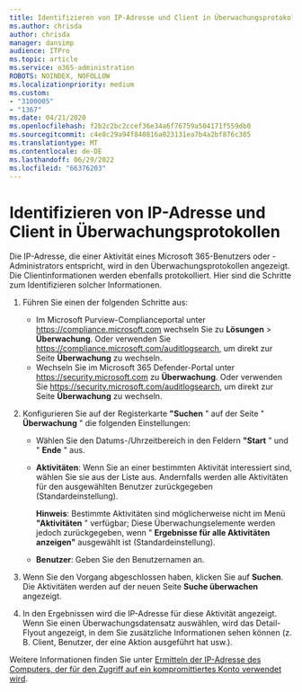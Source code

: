 ```yaml
---
title: Identifizieren von IP-Adresse und Client in Überwachungsprotokollen
ms.author: chrisda
author: chrisda
manager: dansimp
audience: ITPro
ms.topic: article
ms.service: o365-administration
ROBOTS: NOINDEX, NOFOLLOW
ms.localizationpriority: medium
ms.custom:
- "3100005"
- "1367"
ms.date: 04/21/2020
ms.openlocfilehash: f2b2c2bc2ccef36e34a6f76759a504171f559db0
ms.sourcegitcommit: c4e8c29a94f840816a023131ea7b4a2bf876c305
ms.translationtype: MT
ms.contentlocale: de-DE
ms.lasthandoff: 06/29/2022
ms.locfileid: "66376203"
---
```

# <a name="identify-ip-address-and-client-in-audit-logs"></a>Identifizieren von IP-Adresse und Client in Überwachungsprotokollen

Die IP-Adresse, die einer Aktivität eines Microsoft 365-Benutzers oder -Administrators entspricht, wird in den Überwachungsprotokollen angezeigt. Die Clientinformationen werden ebenfalls protokolliert. Hier sind die Schritte zum Identifizieren solcher Informationen.

1. Führen Sie einen der folgenden Schritte aus:
   - Im Microsoft Purview-Complianceportal unter <https://compliance.microsoft.com> wechseln Sie zu **Lösungen** \> **Überwachung**. Oder verwenden Sie <https://compliance.microsoft.com/auditlogsearch>, um direkt zur Seite **Überwachung** zu wechseln.
   - Wechseln Sie im Microsoft 365 Defender-Portal unter <https://security.microsoft.com> zu **Überwachung**. Oder verwenden Sie <https://security.microsoft.com/auditlogsearch>, um direkt zur Seite **Überwachung** zu wechseln.

2. Konfigurieren Sie auf der Registerkarte **"Suchen** " auf der Seite " **Überwachung** " die folgenden Einstellungen:
   - Wählen Sie den Datums-/Uhrzeitbereich in den Feldern **"Start** " und " **Ende** " aus.
   - **Aktivitäten**: Wenn Sie an einer bestimmten Aktivität interessiert sind, wählen Sie sie aus der Liste aus. Andernfalls werden alle Aktivitäten für den ausgewählten Benutzer zurückgegeben (Standardeinstellung).

     **Hinweis**: Bestimmte Aktivitäten sind möglicherweise nicht im Menü **"Aktivitäten** " verfügbar; Diese Überwachungselemente werden jedoch zurückgegeben, wenn " **Ergebnisse für alle Aktivitäten anzeigen"** ausgewählt ist (Standardeinstellung).

   - **Benutzer**: Geben Sie den Benutzernamen an.

3. Wenn Sie den Vorgang abgeschlossen haben, klicken Sie auf **Suchen**. Die Aktivitäten werden auf der neuen Seite **Suche überwachen** angezeigt.

4. In den Ergebnissen wird die IP-Adresse für diese Aktivität angezeigt. Wenn Sie einen Überwachungsdatensatz auswählen, wird das Detail-Flyout angezeigt, in dem Sie zusätzliche Informationen sehen können (z. B. Client, Benutzer, der eine Aktion ausgeführt hat usw.).

Weitere Informationen finden Sie unter [Ermitteln der IP-Adresse des Computers, der für den Zugriff auf ein kompromittiertes Konto verwendet wird](https://docs.microsoft.com/microsoft-365/compliance/auditing-troubleshooting-scenarios#find-the-ip-address-of-the-computer-used-to-access-a-compromised-account).
